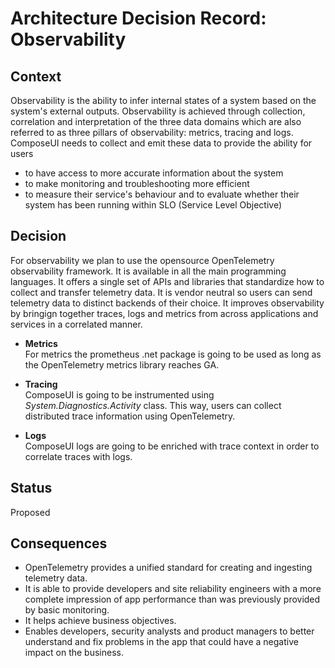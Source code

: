 # Architecture Decision Record: Observability

## Context

Observability is the ability to infer internal states of a system based on the system's external outputs.
Observability is achieved through collection, correlation and interpretation of the three data domains which are also referred to as three pillars of observability: metrics, tracing and logs.
ComposeUI needs to collect and emit these data to provide the ability for users
 - to have access to more accurate information about the system
 - to make monitoring and troubleshooting more efficient
 - to measure their service's behaviour and to evaluate whether their system has been running within SLO (Service Level Objective) 

 ## Decision

 For observability we plan to use the opensource OpenTelemetry observability framework. It is available in all the main programming languages. It offers a single set of APIs and libraries that standardize how to collect and transfer telemetry data. It is vendor neutral so users can send telemetry data to distinct backends of their choice. It improves observability by bringign together traces, logs and metrics from across applications and services in a correlated manner.

 - **Metrics**  
 For metrics the prometheus .net package is going to be used as long as the OpenTelemetry metrics library reaches GA.

 - **Tracing**  
 ComposeUI is going to be instrumented using *System.Diagnostics.Activity* class. This way, users can collect distributed trace information using OpenTelemetry.

 - **Logs**  
 ComposeUI logs are going to be enriched with trace context in order to correlate traces with logs.

 ## Status

 Proposed

 ## Consequences

 - OpenTelemetry provides a unified standard for creating and ingesting telemetry data.
 - It is able to provide developers and site reliability engineers with a more complete impression of app performance than was previously provided by basic monitoring.
 - It helps achieve business objectives.
 - Enables developers, security analysts and product managers to better understand and fix problems in the app that could have a negative impact on the business.